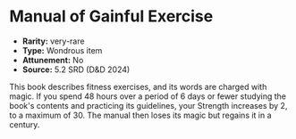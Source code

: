 
# Manual of Gainful Exercise

* **Rarity:** very-rare
* **Type:** Wondrous item
* **Attunement:** No
* **Source:** 5.2 SRD (D&D 2024)


This book describes fitness exercises, and its words are charged with magic. If you spend 48 hours over a period of 6 days or fewer studying the book's contents and practicing its guidelines, your Strength increases by 2, to a maximum of 30. The manual then loses its magic but regains it in a century.

